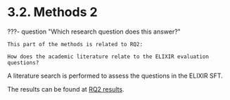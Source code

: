 # 3.2. Methods 2

???- question "Which research question does this answer?"

    This part of the methods is related to RQ2:

    How does the academic literature relate to the ELIXIR evaluation questions?

A literature search is performed to assess the questions in the ELIXIR SFT.

The results can be found at [RQ2 results](results_2.md).


